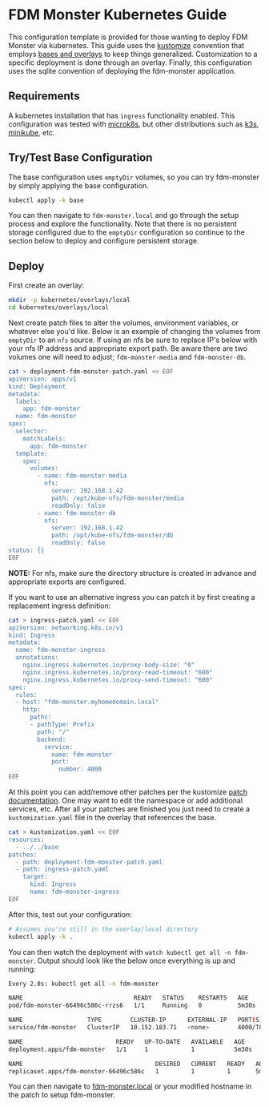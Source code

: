 # FDM Monster Kubernetes Guide

This configuration template is provided for those wanting to deploy FDM Monster
via kubernetes. This guide uses the [kustomize](https://kubernetes.io/docs/tasks/manage-kubernetes-objects/kustomization/)
convention that employs [bases and overlays](https://kubernetes.io/docs/tasks/manage-kubernetes-objects/kustomization/#bases-and-overlays)
to keep things generalized.  Customization to a specific deployment is done
through an overlay. Finally, this configuration uses the sqlite convention of
deploying the fdm-monster application.

## Requirements

A kubernetes installation that has `ingress` functionality enabled. This
configuration was tested with [microk8s](https://microk8s.io/), but other
distributions such as [k3s](https://k3s.io/), [minikube](https://minikube.sigs.k8s.io/docs/),
etc.

## Try/Test Base Configuration

The base configuration uses `emptyDir` volumes, so you can try fdm-monster by
simply applying the base configuration.

```bash
kubectl apply -k base
```

You can then navigate to `fdm-monster.local` and go through the setup process
and explore the functionality. Note that there is no persistent storage
configured due to the `emptyDir` configuration so continue to the section below
to deploy and configure persistent storage.

## Deploy

First create an overlay:

```bash
mkdir -p kubernetes/overlays/local
cd kubernetes/overlays/local
```

Next create patch files to alter the volumes, environment variables, or whatever
else you'd like. Below is an example of changing the volumes from `emptyDir` to
an `nfs` source. If using an nfs be sure to replace IP's below with your nfs IP
address and appropriate export path. Be aware there are two volumes one will
need to adjust; `fdm-monster-media` and `fdm-monster-db`.

```bash
cat > deployment-fdm-monster-patch.yaml << EOF
apiVersion: apps/v1
kind: Deployment
metadata:
  labels:
    app: fdm-monster
  name: fdm-monster
spec:
  selector:
    matchLabels:
      app: fdm-monster
  template:
    spec:
      volumes:
        - name: fdm-monster-media
          nfs:
            server: 192.168.1.42
            path: /opt/kube-nfs/fdm-monster/media
            readOnly: false
        - name: fdm-monster-db
          nfs:
            server: 192.168.1.42
            path: /opt/kube-nfs/fdm-monster/db
            readOnly: false
status: {}
EOF
```

**NOTE:** For nfs, make sure the directory structure is created in advance and
appropriate exports are configured.

If you want to use an alternative ingress you can patch it by first creating a
replacement ingress definition:

```bash
cat > ingress-patch.yaml << EOF
apiVersion: networking.k8s.io/v1
kind: Ingress
metadata:
  name: fdm-monster-ingress
  annotations:
    nginx.ingress.kubernetes.io/proxy-body-size: "0"
    nginx.ingress.kubernetes.io/proxy-read-timeout: "600"
    nginx.ingress.kubernetes.io/proxy-send-timeout: "600"
spec:
  rules:
  - host: "fdm-monster.myhomedomain.local"
    http:
      paths:
      - pathType: Prefix
        path: "/"
        backend:
          service:
            name: fdm-monster
            port:
              number: 4000
EOF
```

At this point you can add/remove other patches per the kustomize
[patch documentation](https://kubernetes.io/docs/tasks/manage-kubernetes-objects/kustomization/#customizing).
One may want to edit the namespace or add additional services, etc. After all
your patches are finished you just need to create a `kustomization.yaml` file in
the overlay that references the base.

```bash
cat > kustomization.yaml << EOF
resources:
  - ../../base
patches:
  - path: deployment-fdm-monster-patch.yaml
  - path: ingress-patch.yaml
    target:
      kind: Ingress
      name: fdm-monster-ingress
EOF
```

After this, test out your configuration:

```bash
# Assumes you're still in the overlay/local directory
kubectl apply -k . 
```

You can then watch the deployment with `watch kubectl get all -n fdm-monster`.
Output should look like the below once everything is up and running:

```bash
Every 2.0s: kubectl get all -n fdm-monster                                                                                                 ubuntu: Sat Dec 14 17:39:53 2024

NAME                               READY   STATUS    RESTARTS   AGE
pod/fdm-monster-66496c586c-rrzs6   1/1     Running   0          5m30s

NAME                  TYPE        CLUSTER-IP      EXTERNAL-IP   PORT(S)     AGE
service/fdm-monster   ClusterIP   10.152.183.71   <none>        4000/TCP    5m30s

NAME                          READY   UP-TO-DATE   AVAILABLE   AGE
deployment.apps/fdm-monster   1/1     1            1           5m30s

NAME                                     DESIRED   CURRENT   READY   AGE
replicaset.apps/fdm-monster-66496c586c   1         1         1       5m30s
```

You can then navigate to [fdm-monster.local](http://fdm-monster.local) or your
modified hostname in the patch to setup fdm-monster.
